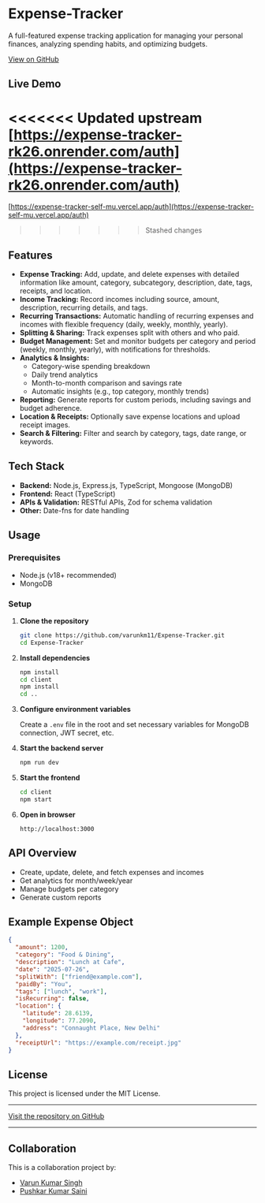 
# Expense-Tracker

A full-featured expense tracking application for managing your personal finances, analyzing spending habits, and optimizing budgets.

[View on GitHub](https://github.com/varunkm11/Expense-Tracker)

## Live Demo

<<<<<<< Updated upstream
[https://expense-tracker-rk26.onrender.com/auth](https://expense-tracker-rk26.onrender.com/auth)
=======
[https://expense-tracker-self-mu.vercel.app/auth](https://expense-tracker-self-mu.vercel.app/auth)
>>>>>>> Stashed changes

## Features

- **Expense Tracking:** Add, update, and delete expenses with detailed information like amount, category, subcategory, description, date, tags, receipts, and location.
- **Income Tracking:** Record incomes including source, amount, description, recurring details, and tags.
- **Recurring Transactions:** Automatic handling of recurring expenses and incomes with flexible frequency (daily, weekly, monthly, yearly).
- **Splitting & Sharing:** Track expenses split with others and who paid.
- **Budget Management:** Set and monitor budgets per category and period (weekly, monthly, yearly), with notifications for thresholds.
- **Analytics & Insights:**
  - Category-wise spending breakdown
  - Daily trend analytics
  - Month-to-month comparison and savings rate
  - Automatic insights (e.g., top category, monthly trends)
- **Reporting:** Generate reports for custom periods, including savings and budget adherence.
- **Location & Receipts:** Optionally save expense locations and upload receipt images.
- **Search & Filtering:** Filter and search by category, tags, date range, or keywords.

## Tech Stack

- **Backend:** Node.js, Express.js, TypeScript, Mongoose (MongoDB)
- **Frontend:** React (TypeScript)
- **APIs & Validation:** RESTful APIs, Zod for schema validation
- **Other:** Date-fns for date handling

## Usage

### Prerequisites

- Node.js (v18+ recommended)
- MongoDB

### Setup

1. **Clone the repository**
   ```sh
   git clone https://github.com/varunkm11/Expense-Tracker.git
   cd Expense-Tracker
   ```

2. **Install dependencies**
   ```sh
   npm install
   cd client
   npm install
   cd ..
   ```

3. **Configure environment variables**

   Create a `.env` file in the root and set necessary variables for MongoDB connection, JWT secret, etc.

4. **Start the backend server**
   ```sh
   npm run dev
   ```

5. **Start the frontend**
   ```sh
   cd client
   npm start
   ```

6. **Open in browser**
   ```
   http://localhost:3000
   ```

## API Overview

- Create, update, delete, and fetch expenses and incomes
- Get analytics for month/week/year
- Manage budgets per category
- Generate custom reports

## Example Expense Object

```json
{
  "amount": 1200,
  "category": "Food & Dining",
  "description": "Lunch at Cafe",
  "date": "2025-07-26",
  "splitWith": ["friend@example.com"],
  "paidBy": "You",
  "tags": ["lunch", "work"],
  "isRecurring": false,
  "location": {
    "latitude": 28.6139,
    "longitude": 77.2090,
    "address": "Connaught Place, New Delhi"
  },
  "receiptUrl": "https://example.com/receipt.jpg"
}
```

## License

This project is licensed under the MIT License.

---

[Visit the repository on GitHub](https://github.com/varunkm11/Expense-Tracker)

---

## Collaboration

This is a collaboration project by:

- [Varun Kumar Singh](https://github.com/varunkm11)
- [Pushkar Kumar Saini](https://github.com/pushkarkumarsaini2006)
